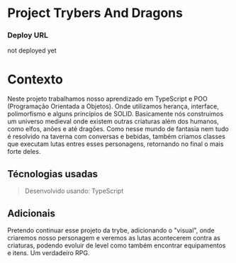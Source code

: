 # Project Trybers And Dragons

### Deploy URL
not deployed yet

# Contexto
Neste projeto trabalhamos nosso aprendizado em TypeScript e POO (Programação Orientada a Objetos). Onde utilizamos herança, interface, polimorfismo e alguns princípios de SOLID. Basicamente nós construimos um universo medieval onde existem outras criaturas além dos humanos, como elfos, anões e até dragões. Como nesse mundo de fantasia nem tudo é resolvido na taverna com conversas e bebidas, também criamos classes que executam lutas entres esses personagens, retornando no final o mais forte deles. 

## Técnologias usadas

> Desenvolvido usando: TypeScript

## Adicionais

Pretendo continuar esse projeto da trybe, adicionando o "visual", onde criaremos nosso personagem e veremos as lutas acontecerem contra as criaturas, podendo evoluir de level como também encontrar equipamentos e itens. Um verdadeiro RPG.
